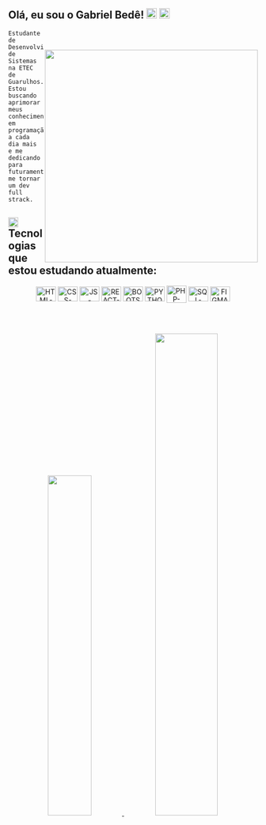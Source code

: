 ## Olá, eu sou o Gabriel Bedê! <img width="21px" src="https://user-images.githubusercontent.com/96921379/164552867-bb4520f0-59a6-4b98-83f7-8e99703f78cf.png"> <img width="21px" src="https://user-images.githubusercontent.com/96921379/165936854-db590624-94be-4a5f-be63-2332134432ed.png">


  <img style="margin-top: 40px;" align="right" width="430px" src="https://user-images.githubusercontent.com/96921379/164551364-1e38b249-9863-42f5-a445-52e6b1399957.gif">

  ``` 
Estudante de Desenvolvimento de Sistemas na ETEC de 
Guarulhos. Estou buscando aprimorar meus conhecimentos 
em programação a cada dia mais e me dedicando para 
futuramente me tornar um dev full strack. 
  ```

## <img width="20px" src="https://user-images.githubusercontent.com/96921379/164554407-3127ab24-9a5a-4f70-8551-aa32494f5fa1.png"> Tecnologias que estou estudando atualmente:
  
<div align="center">
  <img align="center" alt="HTML-BEDE" height="30" width="40" src="https://cdn.jsdelivr.net/gh/devicons/devicon/icons/html5/html5-original.svg" />
  <img align="center" alt="CSS-BEDE" height="30" width="40" src="https://cdn.jsdelivr.net/gh/devicons/devicon/icons/css3/css3-original.svg" />
  <img align="center" alt="JS-BEDE" height="30" width="40" src="https://cdn.jsdelivr.net/gh/devicons/devicon/icons/javascript/javascript-original.svg" />
  <img align="center" alt="REACT-BEDE" height="30" width="40" src="https://cdn.jsdelivr.net/gh/devicons/devicon/icons/react/react-original.svg" />
  <img align="center" alt="BOOTSTRAP-BEDE" height="30" width="40" src="https://cdn.jsdelivr.net/gh/devicons/devicon/icons/bootstrap/bootstrap-original.svg" />
  <img align="center" alt="PYTHON-BEDE" height="30" width="40" src="https://cdn.jsdelivr.net/gh/devicons/devicon/icons/python/python-original.svg" />
  <img align="center" alt="PHP-BEDE" height="35" width="40" src="https://cdn.jsdelivr.net/gh/devicons/devicon/icons/php/php-original.svg" />
  <img align="center" alt="SQL-BEDE" height="30" width="40" src="https://cdn.jsdelivr.net/gh/devicons/devicon/icons/mysql/mysql-original.svg" />
  <img align="center" alt="FIGMA-BEDE" height="30" width="40" src="https://cdn.jsdelivr.net/gh/devicons/devicon/icons/figma/figma-original.svg" />
</div>

<br><br>

<div align="center">
  <a href="https://github.com/GabrielBede">
  <img width="42%" src="https://github-readme-stats.vercel.app/api?username=GabrielBede&show_icons=true&theme=github_dark&include_all_commits=true&count_private=true"/>
  <img width="50%" src="https://github-readme-stats.vercel.app/api/top-langs/?username=GabrielBede&layout=compact&langs_count=7&theme=github_dark"/>
</div>
